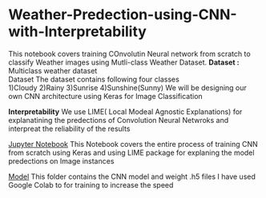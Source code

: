 # Weather-Predection-using-CNN-with-Interpretability
This notebook covers training COnvolutin Neural network  from scratch to classify Weather images using Mutli-class Weather Dataset.
**Dataset :** 
Multiclass weather dataset  
Dataset The dataset contains following four classes  
1)Cloudy 
2)Rainy 
3)Sunrise 
4)Sunshine(Sunny) 
We will be designing our own CNN architecture using Keras for Image Classification

**Interpretability**
We use LIME( Local Modeal Agnostic Explanations) for explanatining the predections of Convolution Neural Netwroks and interpreat the reliability of the results

[Jupyter Notebook](https://github.com/amitchavda17/Weather-Predection-using-CNN-with-Interpretability/blob/master/weather_classification_cnn.ipynb)
This Notebook covers the entire process of training CNN from scratch using Keras and using LIME package for explaning the model predections on Image instances

[Model](https://github.com/amitchavda17/Weather-Predection-using-CNN-with-Interpretability/tree/master/models)
This folder contains the CNN  model and weight .h5 files
I have used Google Colab to for training to increase the speed 
